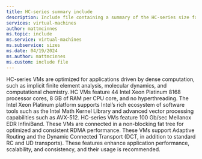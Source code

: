 ```yaml
---
title: HC-series summary include
description: Include file containing a summary of the HC-series size family.
services: virtual-machines
author: mattmcinnes
ms.topic: include
ms.service: virtual-machines
ms.subservice: sizes
ms.date: 04/19/2024
ms.author: mattmcinnes
ms.custom: include file
---
```

HC-series VMs are optimized for applications driven by dense computation, such as implicit finite element analysis, molecular dynamics, and computational chemistry. HC VMs feature 44 Intel Xeon Platinum 8168 processor cores, 8 GB of RAM per CPU core, and no hyperthreading. The Intel Xeon Platinum platform supports Intel’s rich ecosystem of software tools such as the Intel Math Kernel Library and advanced vector processing capabilities such as AVX-512. HC-series VMs feature 100 Gb/sec Mellanox EDR InfiniBand. These VMs are connected in a non-blocking fat tree for optimized and consistent RDMA performance. These VMs support Adaptive Routing and the Dynamic Connected Transport (DCT, in addition to standard RC and UD transports). These features enhance application performance, scalability, and consistency, and their usage is recommended.